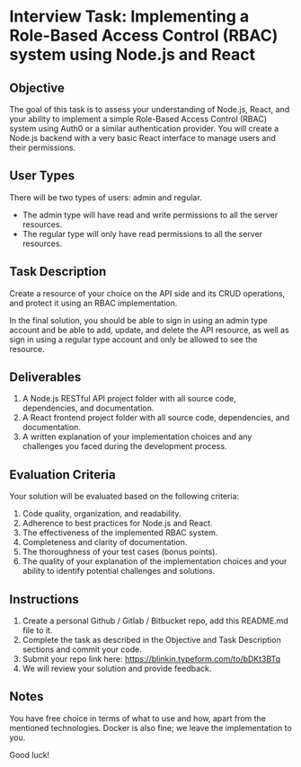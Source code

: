 # Interview Task: Implementing a Role-Based Access Control (RBAC) system using Node.js and React

## Objective

The goal of this task is to assess your understanding of Node.js, React, and your ability to implement a simple Role-Based Access Control (RBAC) system using Auth0 or a similar authentication provider. You will create a Node.js backend with a very basic React interface to manage users and their permissions.

## User Types

There will be two types of users: admin and regular.

- The admin type will have read and write permissions to all the server resources.
- The regular type will only have read permissions to all the server resources.

## Task Description

Create a resource of your choice on the API side and its CRUD operations, and protect it using an RBAC implementation.

In the final solution, you should be able to sign in using an admin type account and be able to add, update, and delete the API resource, as well as sign in using a regular type account and only be allowed to see the resource.

## Deliverables

1. A Node.js RESTful API project folder with all source code, dependencies, and documentation.
2. A React frontend project folder with all source code, dependencies, and documentation.
3. A written explanation of your implementation choices and any challenges you faced during the development process.

## Evaluation Criteria

Your solution will be evaluated based on the following criteria:

1. Code quality, organization, and readability.
2. Adherence to best practices for Node.js and React.
3. The effectiveness of the implemented RBAC system.
4. Completeness and clarity of documentation.
5. The thoroughness of your test cases (bonus points).
6. The quality of your explanation of the implementation choices and your ability to identify potential challenges and solutions.

## Instructions

1. Create a personal Github / Gitlab / Bitbucket repo, add this README.md file to it.
2. Complete the task as described in the Objective and Task Description sections and commit your code.
3. Submit your repo link here: https://blinkin.typeform.com/to/bDKt3BTq
4. We will review your solution and provide feedback.

## Notes

You have free choice in terms of what to use and how, apart from the mentioned technologies.
Docker is also fine; we leave the implementation to you.

Good luck!
